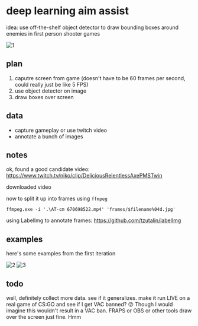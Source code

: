 # deep learning aim assist
idea: use off-the-shelf object detector to draw bounding boxes around enemies in first person shooter games

![1](rendered/fps-1.gif)

## plan
1. caputre screen from game (doesn't have to be 60 frames per second, could really just be like 5 FPS)
2. use object detector on image
3. draw boxes over screen

## data
- capture gameplay or use twitch video
- annotate a bunch of images

## notes
ok, found a good candidate video: https://www.twitch.tv/niko/clip/DeliciousRelentlessAxePMSTwin

downloaded video

now to split it up into frames using `ffmpeg`

`ffmpeg.exe -i '.\AT-cm 670698522.mp4' 'frames/$filename%04d.jpg'`

using LabelImg to annotate frames: https://github.com/tzutalin/labelImg

## examples
here's some examples from the first iteration

![2](rendered/fps-2.gif)
![3](rendered/fps-3.gif)

## todo
well, definitely collect more data. see if it generalizes. make it run LIVE on a real game of CS:GO and see if I get VAC banned? 😛 Though I would imagine this wouldn't result in a VAC ban. FRAPS or OBS or other tools draw over the screen just fine. Hmm
